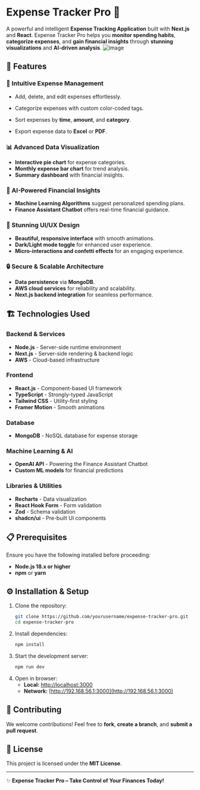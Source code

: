 # Expense Tracker Pro 🚀

A powerful and intelligent **Expense Tracking Application** built with **Next.js** and **React**. Expense Tracker Pro helps you **monitor spending habits**, **categorize expenses**, and **gain financial insights** through **stunning visualizations** and **AI-driven analysis**.
![image](https://github.com/user-attachments/assets/ccbbae3b-6224-49fc-8e7b-14c4ccbd0c4d)
## 🌟 Features

### **🔹 Intuitive Expense Management**
- Add, delete, and edit expenses effortlessly.
  
- Categorize expenses with custom color-coded tags.
- Sort expenses by **time**, **amount**, and **category**.
- Export expense data to **Excel** or **PDF**.

### **📊 Advanced Data Visualization**
- **Interactive pie chart** for expense categories.
- **Monthly expense bar chart** for trend analysis.
- **Summary dashboard** with financial insights.

### **🤖 AI-Powered Financial Insights**
- **Machine Learning Algorithms** suggest personalized spending plans.
- **Finance Assistant Chatbot** offers real-time financial guidance.

### **🎨 Stunning UI/UX Design**
- **Beautiful, responsive interface** with smooth animations.
- **Dark/Light mode toggle** for enhanced user experience.
- **Micro-interactions and confetti effects** for an engaging experience.

### **🔒 Secure & Scalable Architecture**
- **Data persistence** via **MongoDB**.
- **AWS cloud services** for reliability and scalability.
- **Next.js backend integration** for seamless performance.

## 🏗️ Technologies Used

### **Backend & Services**
- **Node.js** - Server-side runtime environment
- **Next.js** - Server-side rendering & backend logic
- **AWS** - Cloud-based infrastructure

### **Frontend**
- **React.js** - Component-based UI framework
- **TypeScript** - Strongly-typed JavaScript
- **Tailwind CSS** - Utility-first styling
- **Framer Motion** - Smooth animations

### **Database**
- **MongoDB** - NoSQL database for expense storage

### **Machine Learning & AI**
- **OpenAI API** - Powering the Finance Assistant Chatbot
- **Custom ML models** for financial predictions

### **Libraries & Utilities**
- **Recharts** - Data visualization
- **React Hook Form** - Form validation
- **Zod** - Schema validation
- **shadcn/ui** - Pre-built UI components

## 📋 Prerequisites

Ensure you have the following installed before proceeding:
- **Node.js 18.x or higher**
- **npm** or **yarn**

## ⚙️ Installation & Setup

1. Clone the repository:
   ```bash
   git clone https://github.com/yourusername/expense-tracker-pro.git
   cd expense-tracker-pro
   ```
2. Install dependencies:
   ```bash
   npm install
   ```
3. Start the development server:
   ```bash
   npm run dev
   ```
4. Open in browser:
   - **Local:** [http://localhost:3000](http://localhost:3000)
   - **Network:** [http://192.168.56.1:3000](http://192.168.56.1:3000)

## 🤝 Contributing
We welcome contributions! Feel free to **fork**, **create a branch**, and **submit a pull request**.

## 📜 License
This project is licensed under the **MIT License**.

---

✨ **Expense Tracker Pro – Take Control of Your Finances Today!**

